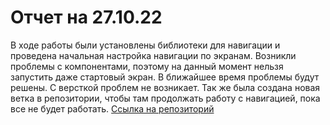 # Отчет на 27.10.22
В ходе работы были установлены библиотеки для навигации и проведена начальная настройка навигации по экранам. Возникли проблемы с компонентами, поэтому на данный момент нельзя запустить даже стартовый экран. В ближайшее время проблемы будут решены.
С версткой проблем не возникает.
Так же была создана новая ветка в репозитории, чтобы там продолжать работу с навигацией, пока все не будет работать.
[Ссылка на репозиторий](http://github.com/kotiy01/reform/tree/2nd-branch "Ссылка на репозиторий")
